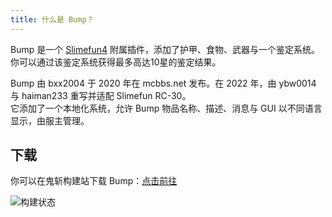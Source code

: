 ```yaml
---
title: 什么是 Bump？
---
```


Bump 是一个 [Slimefun4](https://github.com/Slimefun/Slimefun4) 附属插件，添加了护甲、食物、武器与一个鉴定系统。你可以通过该鉴定系统获得最多高达10星的鉴定结果。

Bump 由 bxx2004 于 2020 年在 mcbbs.net 发布。在 2022 年，由 ybw0014 与 haiman233 重写并适配 Slimefun RC-30。  
它添加了一个本地化系统，允许 Bump 物品名称、描述、消息与 GUI 以不同语言显示，由服主管理。

## 下载

你可以在鬼斩构建站下载 Bump：[点击前往](https://builds.guizhanss.com/SlimefunGuguProject/Bump)

![构建状态](https://builds.guizhanss.com/api/badge/SlimefunGuguProject/Bump/main/latest)
